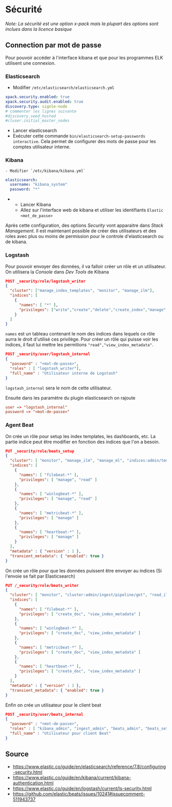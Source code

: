 # Sécurité

*Note: La sécurité est une option x-pack mais la plupart des options sont inclues dans la licence basique*

## Connection par mot de passe
Pour pouvoir accéder à l'interface kibana et que pour les programmes ELK utilisent une connexion.

### Elasticsearch
- Modifier `/etc/elasticsearch/elasticsearch.yml`
```yaml
xpack.security.enabled: true
xpack.security.audit.enabled: true
discovery.type: signle-node
# commenter les lignes suivante
#discovery.seed_hosted
#cluser.initial_master_nodes
``` 
- Lancer elasticsearch
- Exécuter cette commande `bin/elasticsearch-setup-passwords interactive`. Cela permet de configurer des mots de passe pour les comptes utilisateur interne.

### Kibana
    - Modifier `/etc/kibana/kibana.yml`
```yaml
elasticsearch:
  username: "kibana_system"
  password: "*"
```
- 
  - Lancer Kibana
  - Allez sur l'interface web de kibana et utiliser les identifiants `Elastic` `<mot_de_passe>`

Après cette configuration, des options *Security* vont apparaitre dans *Stack Management*.
Il est maintenant possible de créer des utilisateurs et des roles avec plus ou moins de permission pour le controle d'elasticsearch ou de kibana.

### Logstash
Pour pouvoir envoyer des données, il va falloir créer un rôle et un utilisateur. On utilisera la *Console* dans *Dev Tools* de Kibana
```json
POST _security/role/logstash_writer
{
  "cluster": ["manage_index_templates", "monitor", "manage_ilm"], 
  "indices": [
    {
      "names": [ "*" ], 
      "privileges": ["write","create","delete","create_index","manage","manage_ilm"]  
    }
  ]
}
```
`names` est un tableau contenant le nom des indices dans lequels ce rôle aurra le droit d'utilisé ces privilège.
Pour créer un rôle qui puisse voir les indices, il faut lui mettre les permitions `"read","view_index_metadata"`.

```json
POST _security/user/logstash_internal
{
  "password" : "<mot-de-passe>",
  "roles" : [ "logstash_writer"],
  "full_name" : "Utilisateur interne de Logstash"
}
```
`logstash_internal` sera le nom de cette utilisateur.

Ensuite dans les paramètre du plugin elasticsearch on rajoute
```conf
user => "logstash_internal"
password => "<mot-de-passe>"
```

### Agent Beat
On crée un rôle pour setup les index templates, les dashboards, etc.
La partie indice peut être modifier en fonction des indices que l'on a besoin. 
```json
PUT _security/role/beats_setup
{
  "cluster": [ "monitor", "manage_ilm", "manage_ml", "indices:admin/template/put" ],
  "indices": [
    {
      "names": [ "filebeat-*" ],
      "privileges": [ "manage", "read" ]
    },
    {
      "names": [ "winlogbeat-*" ],
      "privileges": [ "manage", "read" ]
    },
    {
      "names": [ "metricbeat-*" ],
      "privileges": [ "manage" ]
    },
    {
      "names": [ "heartbeat-*" ],
      "privileges": [ "manage" ]
    }
  ],
  "metadata" : { "version" : 1 },
  "transient_metadata": { "enabled": true }
}
```

On crée un rôle pour que les données puissent être envoyer au indices (Si l'envoie se fait par Elasticsearch)
```json
PUT /_security/role/beats_writer
{
  "cluster": [ "monitor", "cluster:admin/ingest/pipeline/get", "read_ilm", "manage_index_templates"],
  "indices": [
    {
      "names": [ "filebeat-*" ],
      "privileges": [ "create_doc", "view_index_metadata" ]
    },
    {
      "names": [ "winlogbeat-*" ],
      "privileges": [ "create_doc", "view_index_metadata" ]
    },
    {
      "names": [ "metricbeat-*" ],
      "privileges": [ "create_doc", "view_index_metadata" ]
    },
    {
      "names": [ "heartbeat-*" ],
      "privileges": [ "create_doc", "view_index_metadata" ]
    }
  ],
  "metadata" : { "version" : 1 },
  "transient_metadata": { "enabled": true }
}
```

Enfin on crée un utilisateur pour le client beat
```json
POST _security/user/beats_internal
{
  "password" : "<mot-de-passe>",
  "roles" : [ "kibana_admin", "ingest_admin", "beats_admin", "beats_setup", "beats_writer"],
  "full_name" : "Utilisateur pour client Beat"
}
```


## Source
- https://www.elastic.co/guide/en/elasticsearch/reference/7.8/configuring-security.html
- https://www.elastic.co/guide/en/kibana/current/kibana-authentication.html
- https://www.elastic.co/guide/en/logstash/current/ls-security.html
- https://github.com/elastic/beats/issues/10241#issuecomment-511943737